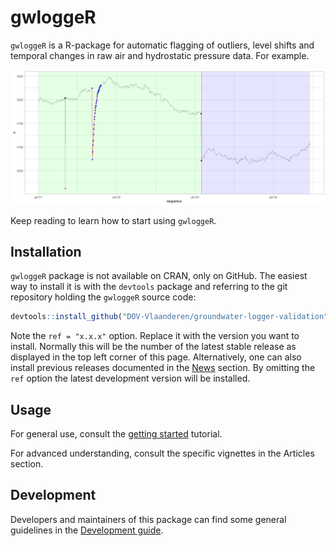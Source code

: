 
<!-- README.md is generated from README.Rmd. -->
gwloggeR
========

`gwloggeR` is a R-package for automatic flagging of outliers, level shifts and temporal changes in raw air and hydrostatic pressure data. For example.

![](man/figures/example-1.png)

Keep reading to learn how to start using `gwloggeR`.

Installation
------------

`gwloggeR` package is not available on CRAN, only on GitHub. The easiest way to install it is with the `devtools` package and referring to the git repository holding the `gwloggeR` source code:

``` r
devtools::install_github("DOV-Vlaanderen/groundwater-logger-validation", subdir = "gwloggeR", ref = "x.x.x")
```

Note the `ref = "x.x.x"` option. Replace it with the version you want to install. Normally this will be the number of the latest stable release as displayed in the top left corner of this page. Alternatively, one can also install previous releases documented in the [News](News.md) section. By omitting the `ref` option the latest development version will be installed.

Usage
-----

For general use, consult the [getting started](articles/gwloggeR.html) tutorial.

For advanced understanding, consult the specific vignettes in the Articles section.

Development
-----------

Developers and maintainers of this package can find some general guidelines in the [Development guide](articles/Development.html).

